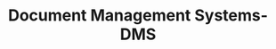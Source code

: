 ---
word: "true"

title: "Document Management Systems-DMS"

categories: ['']

tags: ['Document', 'Management', 'Systems', 'DMS']

arwords: 'نُظُم إدارة الوثائق'

arexps: []

enwords: ['Document Management Systems-DMS']

enexps: []

arlexicons: 'ن'

enlexicons: 'D'

authors: ['Ruqayya Roshdy']

translators: ['X']

citations: 'تطبيقات أساسية في المعالجة الآلية للغة العربية'

sources: 'مركز الملك عبدالله بن عبدالعزيز الدولي لخدمة اللغة العربية'

slug: ""
---